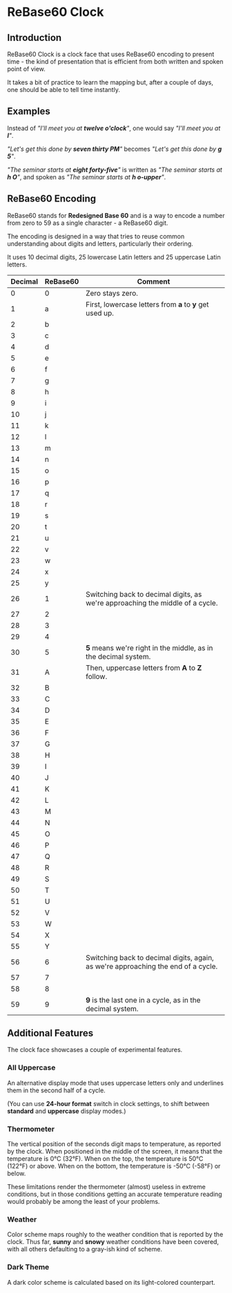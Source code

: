 # ReBase60 Clock

## Introduction

ReBase60 Clock is a clock face that uses ReBase60 encoding to present time - the kind of presentation that is efficient from both written and spoken point of view.

It takes a bit of practice to learn the mapping but, after a couple of days, one should be able to tell time instantly.

## Examples

Instead of *\"I'll meet you at **twelve o'clock**\"*, one would say *\"I'll meet you at **l**\"*.

*\"Let's get this done by **seven thirty PM**\"* becomes *\"Let's get this done by **g 5**\"*.

*\"The seminar starts at **eight forty-five**\"* is written as *\"The seminar starts at **h O**\"*, and spoken as *\"The seminar starts at **h o-upper**\"*.

## ReBase60 Encoding

ReBase60 stands for **Redesigned Base 60** and is a way to encode a number from zero to 59 as a single character - a ReBase60 digit.

The encoding is designed in a way that tries to reuse common understanding about digits and letters, particularly their ordering.

It uses 10 decimal digits, 25 lowercase Latin letters and 25 uppercase Latin letters.

| Decimal | ReBase60 | Comment |
| ------- | -------- | ------- |
| 0       | 0        | Zero stays zero. |
| 1       | a        | First, lowercase letters from **a** to **y** get used up. |
| 2       | b        |
| 3       | c        |
| 4       | d        |
| 5       | e        |
| 6       | f        |
| 7       | g        |
| 8       | h        |
| 9       | i        |
| 10      | j        |
| 11      | k        |
| 12      | l        |
| 13      | m        |
| 14      | n        |
| 15      | o        |
| 16      | p        |
| 17      | q        |
| 18      | r        |
| 19      | s        |
| 20      | t        |
| 21      | u        |
| 22      | v        |
| 23      | w        |
| 24      | x        |
| 25      | y        |
| 26      | 1        | Switching back to decimal digits, as we're approaching the middle of a cycle. |
| 27      | 2        |
| 28      | 3        |
| 29      | 4        |
| 30      | 5        | **5** means we're right in the middle, as in the decimal system. |
| 31      | A        | Then, uppercase letters from **A** to **Z** follow. |
| 32      | B        |
| 33      | C        |
| 34      | D        |
| 35      | E        |
| 36      | F        |
| 37      | G        |
| 38      | H        |
| 39      | I        |
| 40      | J        |
| 41      | K        |
| 42      | L        |
| 43      | M        |
| 44      | N        |
| 45      | O        |
| 46      | P        |
| 47      | Q        |
| 48      | R        |
| 49      | S        |
| 50      | T        |
| 51      | U        |
| 52      | V        |
| 53      | W        |
| 54      | X        |
| 55      | Y        |
| 56      | 6        | Switching back to decimal digits, again, as we're approaching the end of a cycle. |
| 57      | 7        |
| 58      | 8        |
| 59      | 9        | **9** is the last one in a cycle, as in the decimal system. |

## Additional Features

The clock face showcases a couple of experimental features.

### All Uppercase

An alternative display mode that uses uppercase letters only and underlines them in the second half of a cycle.

(You can use **24-hour format** switch in clock settings, to shift between **standard** and **uppercase** display modes.)

### Thermometer

The vertical position of the seconds digit maps to temperature, as reported by the clock. When positioned in the middle of the screen, it means that the temperature is 0°C (32°F). When on the top, the temperature is 50°C (122°F) or above. When on the bottom, the temperature is -50°C (-58°F) or below.

These limitations render the thermometer (almost) useless in extreme conditions, but in those conditions getting an accurate temperature reading would probably be among the least of your problems.

### Weather

Color scheme maps roughly to the weather condition that is reported by the clock. Thus far, **sunny** and **snowy** weather conditions have been covered, with all others defaulting to a gray-ish kind of scheme.

### Dark Theme

A dark color scheme is calculated based on its light-colored counterpart.


